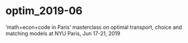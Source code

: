 # optim_2019-06
‘math+econ+code in Paris’ masterclass on optimal transport, choice and matching models at NYU Paris, Jun 17-21, 2019
